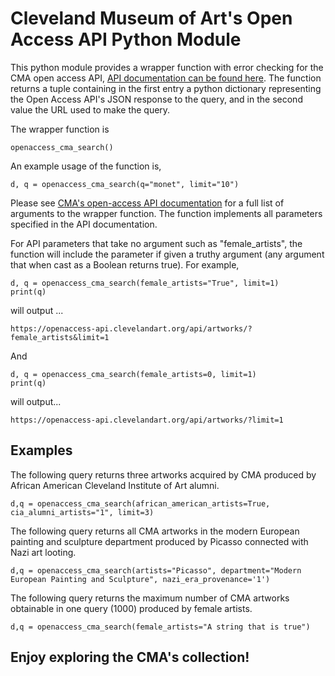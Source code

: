 # Cleveland Museum of Art's Open Access API Python ModuleThis python module provides a wrapper function with error checking for the CMA open access API, [API documentation can be found here](http://openaccess-api.clevelandart.org/). The function returns a tuple containing in the first entry a python dictionary representing the Open Access API's JSON response to the query, and in the second value the URL used to make the query. The wrapper function is 	openaccess_cma_search() An example usage of the function is,	d, q = openaccess_cma_search(q="monet", limit="10") Please see [CMA's open-access API documentation](http://openaccess-api.clevelandart.org/) for a full list of arguments to the wrapper function. The function implements all parameters specified in the API documentation.For API parameters that take no argument such as "female_artists", the function will include the parameter if given a truthy argument (any argument that when cast as a Boolean returns true). For example, 	d, q = openaccess_cma_search(female_artists="True", limit=1)	print(q)will output ...	https://openaccess-api.clevelandart.org/api/artworks/?female_artists&limit=1And	d, q = openaccess_cma_search(female_artists=0, limit=1)	print(q)will output...	https://openaccess-api.clevelandart.org/api/artworks/?limit=1## ExamplesThe following query returns three artworks acquired by CMA produced by African American Cleveland Institute of Art alumni.	d,q = openaccess_cma_search(african_american_artists=True, cia_alumni_artists="1", limit=3)The following query returns all CMA artworks in the modern European painting and sculpture department produced by Picasso connected with Nazi art looting.	d,q = openaccess_cma_search(artists="Picasso", department="Modern European Painting and Sculpture", nazi_era_provenance='1')The following query returns the maximum number of CMA artworks obtainable in one query (1000) produced by female artists. 	d,q = openaccess_cma_search(female_artists="A string that is true")## Enjoy exploring the CMA's collection!